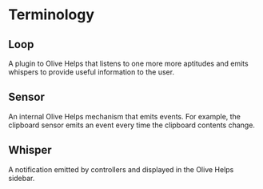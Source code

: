 # Terminology

## Loop
A plugin to Olive Helps that listens to one more more aptitudes and emits whispers to provide useful information to the user.

## Sensor
An internal Olive Helps mechanism that emits events. For example, the clipboard sensor emits an event every time the clipboard contents change.

## Whisper
A notification emitted by controllers and displayed in the Olive Helps sidebar.
